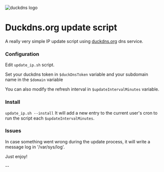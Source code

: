 ![duckdns logo](https://brands.home-assistant.io/_/duckdns/logo.png)

# Duckdns.org update script
A really very simple IP update script using [duckdns.org](https://www.duckdns.org/) dns service.

 
### Configuration
Edit `update_ip.sh` script.

Set your duckdns token in `$duckDnsToken` variable and your subdomain name in the `$domain` variable

You can also modify the refresh interval in `$updateIntervalMinutes` variable. 

### Install
```update_ip.sh --install```
It will add a new entry to the current user's cron to run the script each `$updateIntervalMinutes`.

### Issues
In case something went wrong during the update process, it will write a message log in '/var/sys/log'.


Just enjoy!

-- 
